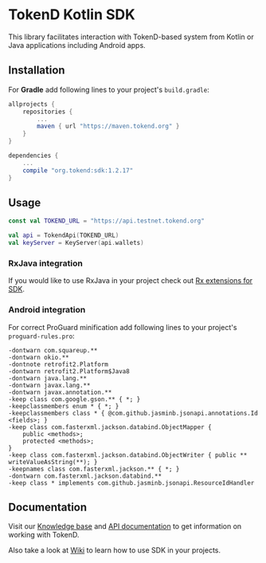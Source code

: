 # TokenD Kotlin SDK

This library facilitates interaction with TokenD-based system from Kotlin or Java applications including Android apps.

## Installation

For **Gradle** add following lines to your project's `build.gradle`:
```groovy
allprojects {
    repositories {
        ...
        maven { url "https://maven.tokend.org" }
    }
}

dependencies {
    ...
    compile "org.tokend:sdk:1.2.17"
}

```

## Usage
```kotlin
const val TOKEND_URL = "https://api.testnet.tokend.org"

val api = TokendApi(TOKEND_URL)
val keyServer = KeyServer(api.wallets)
```

### RxJava integration
If you would like to use RxJava in your project check out [Rx extensions for SDK](https://github.com/tokend/kotlin-sdk-rx-extensions).

### Android integration
For correct ProGuard minification add following lines to your project's `proguard-rules.pro`:
```proguard
-dontwarn com.squareup.**
-dontwarn okio.**
-dontnote retrofit2.Platform
-dontwarn retrofit2.Platform$Java8
-dontwarn java.lang.**
-dontwarn javax.lang.**
-dontwarn javax.annotation.**
-keep class com.google.gson.** { *; }
-keepclassmembers enum * { *; }
-keepclassmembers class * { @com.github.jasminb.jsonapi.annotations.Id <fields>; }
-keep class com.fasterxml.jackson.databind.ObjectMapper {
    public <methods>;
    protected <methods>;
}
-keep class com.fasterxml.jackson.databind.ObjectWriter { public ** writeValueAsString(**); }
-keepnames class com.fasterxml.jackson.** { *; }
-dontwarn com.fasterxml.jackson.databind.**
-keep class * implements com.github.jasminb.jsonapi.ResourceIdHandler
```

## Documentation
Visit our [Knowledge base](https://tokend.gitbook.io/knowledge-base/) and [API documentation](https://tokend.gitlab.io/docs) to get information on working with TokenD.

Also take a look at [Wiki](https://github.com/tokend/kotlin-sdk/wiki) to learn how to use SDK in your projects.
